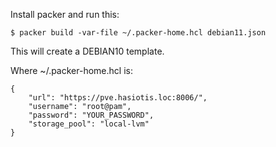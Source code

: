 Install packer and run this:
```
$ packer build -var-file ~/.packer-home.hcl debian11.json
```
This will create a DEBIAN10 template.

Where ~/.packer-home.hcl is:
```
{
    "url": "https://pve.hasiotis.loc:8006/",
    "username": "root@pam",
    "password": "YOUR_PASSWORD",
    "storage_pool": "local-lvm"
}
```
